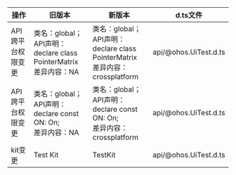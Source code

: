 | 操作 | 旧版本 | 新版本 | d.ts文件 |
| ---- | ------ | ------ | -------- |
|API跨平台权限变更|类名：global；<br>API声明： declare class PointerMatrix<br>差异内容：NA|类名：global；<br>API声明： declare class PointerMatrix<br>差异内容：crossplatform|api/@ohos.UiTest.d.ts|
|API跨平台权限变更|类名：global；<br>API声明：declare const ON: On;<br>差异内容：NA|类名：global；<br>API声明：declare const ON: On;<br>差异内容：crossplatform|api/@ohos.UiTest.d.ts|
|kit变更|Test Kit|TestKit|api/@ohos.UiTest.d.ts|
